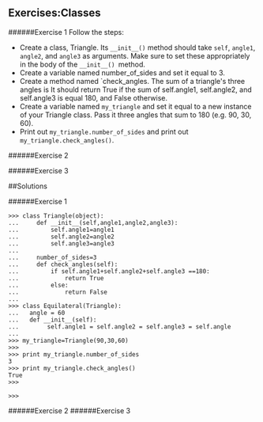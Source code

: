 ## Exercises:Classes


######Exercise 1
Follow the steps:
- Create a class, Triangle. Its `__init__()` method should take `self`, `angle1`, `angle2`, and `angle3` as arguments. Make sure to set these appropriately in the body of the `__init__() `method.
- Create a variable named number_of_sides and set it equal to 3.
- Create a method named `check_angles. The sum of a triangle's three angles is It should return True if the sum of self.angle1, self.angle2, and self.angle3 is equal 180, and False otherwise.
- Create a variable named `my_triangle` and set it equal to a new instance of your Triangle class. Pass it three angles that sum to 180 (e.g. 90, 30, 60).
- Print out `my_triangle.number_of_sides` and print out `my_triangle.check_angles()`.

######Exercise 2



######Exercise 3

##Solutions

######Exercise 1
```
>>> class Triangle(object):
...     def __init__(self,angle1,angle2,angle3):
...         self.angle1=angle1
...         self.angle2=angle2
...         self.angle3=angle3
...
...     number_of_sides=3
...     def check_angles(self):
...         if self.angle1+self.angle2+self.angle3 ==180:
...             return True
...         else:
...             return False
...
>>> class Equilateral(Triangle):
...   angle = 60
...   def __init__(self):
...        self.angle1 = self.angle2 = self.angle3 = self.angle
...
>>> my_triangle=Triangle(90,30,60)
>>>
>>> print my_triangle.number_of_sides
3
>>> print my_triangle.check_angles()
True
>>>

>>>

```
######Exercise 2
######Exercise 3
